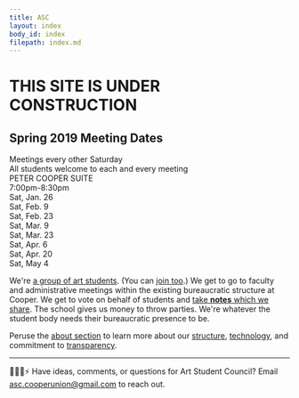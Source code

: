 ```yaml
---
title: ASC
layout: index
body_id: index
filepath: index.md
---
```


<h1 class="under-construction">THIS SITE IS UNDER CONSTRUCTION</h1>

<div class="announcements">
  <h2>Spring 2019 Meeting Dates</h2>
  <p>Meetings every other Saturday
    </br>All students welcome to each and every meeting
    </br>PETER COOPER SUITE
    </br>7:00pm-8:30pm
      </br>Sat, Jan. 26
      </br>Sat, Feb. 9
      </br>Sat, Feb. 23
      </br>Sat, Mar. 9
      </br>Sat, Mar. 23
      </br>Sat, Apr. 6
      </br>Sat, Apr. 20
      </br>Sat, May 4
   </p>
</div>

We're [a group of art students](/people). (You can [join too](mailto:asc.cooperunion@gmail.com).) We get to go to faculty and administrative meetings within the existing bureaucratic structure at Cooper. We get to vote on behalf of students and [take **notes** which we share](/notes). The school gives us money to throw parties. We're whatever the student body needs their bureaucratic presence to be.

Peruse the [about section](/about) to learn more about our [structure](/about/committees), [technology](/about/this-site), and commitment to [transparency](/about/transparency).

***

🙇💭📨⚡ Have ideas, comments, or questions for Art Student Council? Email <a href="mailto:asc.cooperunion@gmail.com">asc.cooperunion@gmail.com</a> to reach out.
